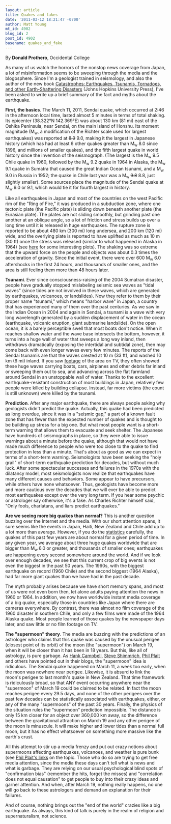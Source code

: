 ```yaml
---
layout: article
title: Quakes and fakes
date: '2011-03-12 18:21:47 -0700'
author: Matt Young
mt_id: 4902
blog_id: 2
post_id: 4902
basename: quakes_and_fake
---
```

By **Donald Prothero**, Occidental College

As many of us watch the horrors of the nonstop news coverage from Japan, a lot of misinformation seems to be sweeping through the media and the blogosphere. Since I'm a geologist trained in seismology, and also the author of the new book [Catastrophes: Earthquakes, Tsunamis, Tornadoes, and other Earth-Shattering Disasters](http://www.amazon.com/Catastrophes-Earthquakes-Tornadoes-Earth-Shattering-Disasters/dp/0801896924) (Johns Hopkins University Press), I've been asked to write up a brief summary of the fact and myths about the earthquake.

**First, the basics**. The March 11, 2011, Sendai quake, which occurred at 2:46 in the afternoon local time, lasted almost 5 minutes in terms of total shaking. Its epicenter (38.322°N 142.369°E) was about 130 km (81 mi) east of the Oshika Peninsula, near Sendai, on the main island of Honshu. Its moment magnitude (M<sub>w</sub>, a modification of the Richter scale used for largest earthquakes) was reported at ~~8.9~~ 9.0, making it the largest in Japanese history (which has had at least 6 other quakes greater than M<sub>w</sub> 8.0 since 1896, and millions of smaller quakes), and the fifth largest quake in world history since the invention of the seismograph. (The largest is the M<sub>w</sub> 9.5 Chile quake in 1960, followed by the M<sub>w</sub> 9.2 quake in 1964 in Alaska, the M<sub>w</sub> 9.1 quake in Sumatra that caused the great Indian Ocean tsunami, and a M<sub>w</sub> 9.0 in Russia in 1952; the quake in Chile last year was a M<sub>w</sub> ~~9.8~~ 8.8, just slightly smaller). Some sources place the magnitude of the Sendai quake at M<sub>w</sub> 9.0 or 9.1, which would tie it for fourth largest in history.

Like all earthquakes in Japan and most of the countries on the west Pacific rim of the "Ring of Fire," it was produced in a subduction zone, where one tectonic plate (the Pacific plate) is sliding down beneath another plate (the Eurasian plate). The plates are not sliding smoothly, but grinding past one another at an oblique angle, so a lot of friction and stress builds up over a long time until it is released in huge earthquakes. The rupture zone is reported to be about 480 km (300 mi) long undersea, and 200 km (120 mi) wide, and the overlying plate is reported to have uplifted as much as 10 m (30 ft) once the stress was released (similar to what happened in Alaska in 1964) (see [here](http://networkedblogs.com/fkQhx) for some interesting plots). The shaking was so extreme that the upward force on the people and objects was about 0.3 times the acceleration of gravity. Since the initial event, there were over 600 M<sub>w</sub> 6.0 aftershocks in the first 24 hours, and thousands of smaller ones, and the area is still feeling them more than 48 hours later.

**Tsunami**.  Ever since consciousness-raising of the 2004 Sumatran disaster, people have gradually stopped mislabeling seismic sea waves as "tidal waves" (since tides are not involved in these waves, which are generated by earthquakes, volcanoes, or landslides). Now they refer to them by their proper name "tsunami," which means "harbor wave" in Japan, a country that has experienced many of them over the past centuries. As we saw in the Indian Ocean in 2004 and again in Sendai, a tsunami is a wave with very long wavelength generated by a sudden displacement of water in the ocean (earthquake, volcanic eruption, giant submarine landslide). On the open ocean, it is a barely perceptible swell that most boats don't notice. When it reaches shallow water and the wave base intersects the bottom, however, it turns into a huge wall of water that sweeps a long way inland, then withdraws dramatically (exposing the intertidal and subtidal zone), then may come back with even longer waves every few minutes. The reports of the Sendai tsunamis are that the waves crested at 10 m (33 ft), and washed 10 km (6 mi) inland. If you saw [footage](http://www.youtube.com/watch?v=w3AdFjklR50&amp;NR=1) of the area on TV, they often showed these huge waves carrying boats, cars, airplanes and other debris far inland or sweeping them out to sea, and advancing across the flat farmland around Sendai in an unstoppable wall of water. Thanks to the excellent earthquake-resistant construction of most buildings in Japan, relatively few people were killed by building collapse. Instead, far more victims (the count is still unknown) were killed by the tsunami.

**Prediction**. After any major earthquake, there are always people asking why geologists didn't predict the quake. Actually, this quake had been predicted as long overdue, since it was in a "seismic gap," a part of a known fault zone that has fewer than the expected number of quakes and is thought to be building up stress for a big one. But what most people want is a short-term warning that allows them to evacuate and seek shelter. The Japanese have hundreds of seismographs in place, so they were able to issue warnings about a minute before the quake, although that would not have made much difference to people who were too close to the quake to find protection in less than a minute. That's about as good as we can expect in terms of a short-term warning. Seismologists have been seeking the "holy grail" of short-term earthquake prediction for decades, but without much luck. After some spectacular successes and failures in the 1970s with the dilatancy model, most seismologists now realize that earthquakes have many different causes and behaviors. Some appear to have precursors, while others have none whatsoever. Thus, geologists have become more and more cautious over the decades that we will ever be able to predict most earthquakes except over the very long term. If you hear some psychic or astrologer say otherwise, it's a fake. As Charles Richter himself said, "Only fools, charlatans, and liars predict earthquakes."

**Are we seeing more big quakes than normal?** This is another question buzzing over the Internet and the media. With our short attention spans, it sure seems like the events in Japan, Haiti, New Zealand and Chile add up to a lot more than average. However, if you do the [statistics](http://www.science20.com/print/65178) carefully, the quakes of this past few years are about normal for a given period of time. In any given year, we average about three huge quakes worldwide that are bigger than M<sub>w </sub> 6.0 or greater, and thousands of smaller ones; earthquakes are happening every second somewhere around the world. And if we look over enough decades, we see that this current crop of big events is not even the biggest in the past 50 years. The 1960s, with the biggest earthquake on record (1960 Chile) and the second biggest (1964 Alaska), had far more giant quakes than we have had in the past decade.  

The myth probably arises because we have short memory spans, and most of us were not even born then, let alone adults paying attention the news in 1960 or 1964. In addition, we now have worldwide instant media coverage of a big quake, especially those in countries like Japan where there are cameras everywhere. By contrast, there was almost no film coverage of the 1960 disaster in southern Chile, and only a few films were made of the 1964 Alaska quake. Most people learned of those quakes by the newspaper days later, and saw little or no film footage on TV.

**The "supermoon" theory**. The media are buzzing with the predictions of an astrologer who claims that this quake was caused by the unusual perigee (closest point of its orbit) of the moon (the "supermoon") on March 19, when it will be closer than it has been in 18 years. But this, like all of astrology, is pure garbage.  As [Hank Campbell](http://www.science20.com/science_20/japanese_earthquake_causes_supermoon_concern-77093), [Steve Shimmrich](http://networkedblogs.com/fkQhx), [Phil Plait](http://blogs.discovermagazine.com/badastronomy/2011/03/11/no-the-supermoon-didnt-cause-the-japanese-earthquake/) and others have pointed out in their blogs, the "supermoon" idea is ridiculous. The Sendai quake happened on March 11, a week too early, when the moon was nowhere near perigee. Likewise, it is absurd to link the moon's perigee to last month's quake in New Zealand. That time framework is ridiculously broad, so that ANY event occurring anywhere near the "supermoon" of March 19 could be claimed to be related. In fact the moon reaches perigee every 29.5 days, and none of the other perigees over the past few decades can be statistically associated with earthquakes, either, or any of the many "supermoons" of the past 30 years. Finally, the physics of the situation rules the "supermoon" prediction impossible. The distance is only 15 km closer for an object over 360,000 km away, so the difference between the gravitational attraction on March 19 and any other perigee of the moon is minuscule. It will make higher and lower tides than a normal full moon, but it has no effect whatsoever on something more massive like the earth's crust.

All this attempt to stir up a media frenzy and put out crazy notions about supermoons affecting earthquakes, volcanoes, and weather is pure bunk (see [Phil Plait's links](http://blogs.discovermagazine.com/badastronomy/2011/03/11/no-the-supermoon-didnt-cause-the-japanese-earthquake/) on the topic. Those who do so are trying to get free media attention, since the media these days can't tell what is news and what is garbage. They are relying on our usual psychological blind spots of "confirmation bias" (remember the hits, forget the misses) and "correlation does not equal causation" to get people to buy into their crazy ideas and garner attention. And when, after March 19, nothing really happens, no one will go back to these astrologers and demand an explanation for their failures.

And of course, nothing brings out the "end of the world" crazies like a big earthquake. As always, this kind of talk is purely in the realm of religion and supernaturalism, not science.

